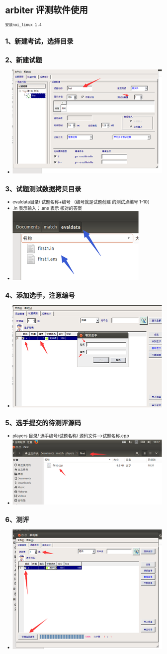 # arbiter 评测软件使用
  
    安装noi_linux 1.4

## 1、新建考试，选择目录 

## 2、新建试题
- ![试题创建](img/createtest.png)

## 3、试题测试数据拷贝目录
-  evaldata目录/ 试题名称+编号    （编号就是试题创建 的测试点编号 1-10）
- .in  表示输入；.ans 表示 核对的答案
- ![测试数据](img/evaldata.png)

## 4、添加选手，注意编号
- ![创建选手](img/cadinate.png)

## 5、选手提交的待测评源码
- players 目录/ 选手编号/试题名称/ 源码文件-->试题名称.cpp
- ![测评源码](img/source.png)

## 6、测评
- ![测评](img/starttest.png)

